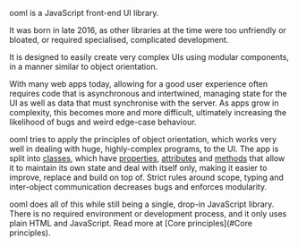 ooml is a JavaScript front-end UI library.

It was born in late 2016, as other libraries at the time were too unfriendly or bloated, or required specialised, complicated development.

It is designed to easily create very complex UIs using modular components, in a manner similar to object orientation.

With many web apps today, allowing for a good user experience often requires code that is asynchronous and intertwined, managing state for the UI as well as data that must synchronise with the server. As apps grow in complexity, this becomes more and more difficult, ultimately increasing the likelihood of bugs and weird edge-case behaviour.

ooml tries to apply the principles of object orientation, which works very well in dealing with huge, highly-complex programs, to the UI. The app is split into [classes](#Classes), which have [properties](#Properties), [attributes](#Attributes) and [methods](#Methods) that allow it to maintain its own state and deal with itself only, making it easier to improve, replace and build on top of. Strict rules around scope, typing and inter-object communication decreases bugs and enforces modularity.

ooml does all of this while still being a single, drop-in JavaScript library. There is no required environment or development process, and it only uses plain HTML and JavaScript. Read more at [Core principles](#Core principles).
